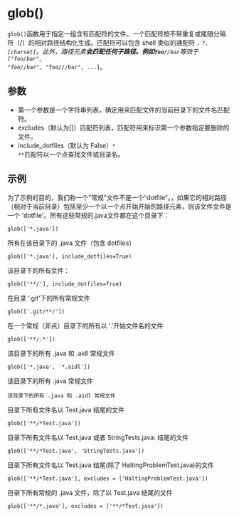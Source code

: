 # glob()
<code>glob()</code>函数用于指定一组含有匹配符的文件。一个匹配符按不带重复或尾随分隔符（/）的相对路径结构化生成。匹配符可以包含 shell 类似的通配符 <code>*，?，[charset]</code>。此外，路径元素<code>**</code>会匹配任何子路径。例如<code>foo/**/bar</code>等效于<code>["foo/bar", "foo/*/bar", "foo/*/*/bar", ...]</code>。


## 参数

+ 第一个参数是一个字符串列表，确定用来匹配文件的当前目录下的文件名匹配符。
+ excludes（默认为[]）匹配符列表，匹配符用来标识第一个参数指定要删除的文件。
+ include_dotfiles（默认为 False）<code>*</code><code> **</code>匹配符以一个点查找文件或目录名。

## 示例

为了示例的目的，我们称一个"常规"文件不是一个“dotfile”。，如果它的相对路径（相对于当前目录）包括至少一个以一个点开始开始的路径元素，则该文件文件是一个 'dotfile'。所有这些常规的.java文件都在这个目录下：
```
glob(['*.java'])
```

所有在该目录下的 .java 文件（包含 dotfiles）
```
glob(['*.java'], include_dotfiles=True)
```

该目录下的所有文件：
```
glob(['**/'], include_dotfiles=True)
```

在目录 '.git'下的所有常规文件
```
glob(['.git/**/'])
```

在一个常规（非点）目录下的所有以 '.'开始文件名的文件
```
glob(['**/.*'])
```

该目录下的所有 .java 和 .aidl 常规文件
```
glob(['*.java', '*.aidl'])
```

该目录下的所有 .java  常规文件
```
该目录下的所有 .java 和 .aidl 常规文件
```

目录下所有文件名以 Test.java 结尾的文件
```
glob(['**/*Test.java'])
```

目录下所有文件名以 Test.java 或者 StringTests.java: 结尾的文件
```
glob(['**/*Test.java', 'StringTests.java'])
```
目录下所有文件名以 Test.java 结尾(除了 HaltingProblemTest.java)的文件
```
glob(['**/*Test.java'], excludes = ['HaltingProblemTest.java'])
```

目录下所有常规的 .java 文件，除了以 Test.java 结尾的文件
```
glob(['**/*.java'], excludes = ['**/*Test.java'])
```


